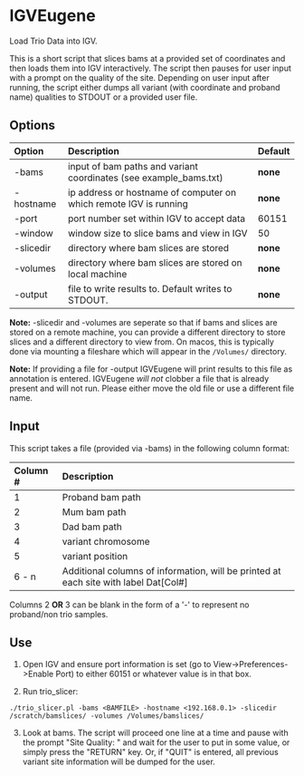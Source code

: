 # IGVEugene

Load Trio Data into IGV.

This is a short script that slices bams at a provided set of coordinates and then loads them into IGV interactively. The script then pauses for user input with a prompt on the quality of the site. Depending on user input after running, the script either dumps all variant (with coordinate and proband name) qualities to STDOUT or a provided user file.

## Options

| Option | Description | Default |
|:-------------- |:------------ |:--------- |
| -bams | input of bam paths and variant coordinates (see example_bams.txt) | **none** |
| -hostname | ip address or hostname of computer on which remote IGV is running | **none** |
| -port | port number set within IGV to accept data | 60151 |
| -window | window size to slice bams and view in IGV | 50 |
| -slicedir | directory where bam slices are stored | **none** |
| -volumes | directory where bam slices are stored on local machine | **none** |
| -output | file to write results to. Default writes to STDOUT. | **none** |

**Note:** -slicedir and -volumes are seperate so that if bams and slices are stored on a remote machine, you can provide a different directory to store slices and a different directory to view from. On macos, this is typically done via mounting a fileshare which will appear in the `/Volumes/` directory.

**Note:** If providing a file for -output IGVEugene will print results to this file as annotation is entered. IGVEugene *will not* clobber a file that is already present and will not run. Please either move the old file or use a different file name.

## Input

This script takes a file (provided via -bams) in the following column format:

| Column # | Description |
|:----------- |:------------- |
| 1 | Proband bam path |
| 2 | Mum bam path |
| 3 | Dad bam path |
| 4 | variant chromosome |
| 5 | variant position |
| 6 - n | Additional columns of information, will be printed at each site with label Dat[Col#] |

Columns 2 **OR** 3 can be blank in the form of a '-' to represent no proband/non trio samples.

## Use

1. Open IGV and ensure port information is set (go to View->Preferences->Enable Port) to either 60151 or whatever value is in that box.

2. Run trio_slicer:

`./trio_slicer.pl -bams <BAMFILE> -hostname <192.168.0.1> -slicedir /scratch/bamslices/ -volumes /Volumes/bamslices/`

3. Look at bams. The script will proceed one line at a time and pause with the prompt "Site Quality: " and wait for the user to put in some value, or simply press the "RETURN" key. Or, if "QUIT" is entered, all previous variant site information will be dumped for the user.
